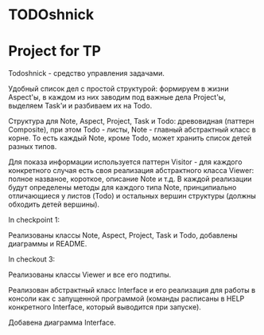 # TODOshnick
# Project for TP

Todoshnick - средство управления задачами. 

Удобный список дел с простой структурой: формируем в жизни Aspect'ы, в каждом из них 
заводим под важные дела Project'ы, выделяем Task'и и разбиваем их на Todo.

Структура для Note, Aspect, Project, Task и Todo: древовидная (паттерн Composite),
при этом Todo - листы, Note - главный абстрактный класс в корне. То есть каждый Note,
кроме Todo, может хранить список детей разных типов.

Для показа информации используется паттерн Visitor - для каждого
конкретного случая есть своя реализация абстрактного класса Viewer: полное названое, 
короткое, описание Note и т.д. В каждой реализации будут определены методы для каждого
типа Note, принципиально отличающиеся у листов (Todo) и остальных вершин структуры 
(должны обходить детей вершины).

In checkpoint 1:

Реализованы классы Note, Aspect, Project, Task и Todo, добавлены диаграммы и README.

In checkout 3:

Реализованы классы Viewer и все его подтипы.

Реализован абстрактный класс Interface и его реализация для работы в консоли как с 
запущенной программой (команды расписаны в HELP конкретного Interface, 
который выводится при запуске).

Добавена диаграмма Interface.


